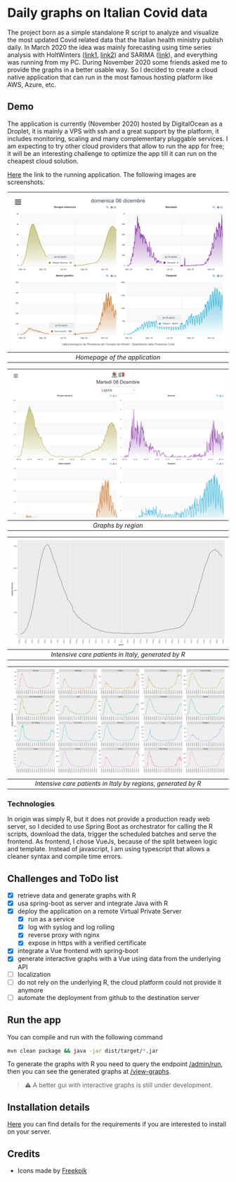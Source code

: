 # Daily graphs on Italian Covid data

The project born as a simple standalone R script to analyze and visualize the most updated Covid related data that the Italian health ministry publish daily. In March 2020 the idea was mainly forecasting using time series analysis with HoltWinters ([link1](https://www.rdocumentation.org/packages/stats/versions/3.6.2/topics/HoltWinters), [link2](https://grisha.org/blog/2016/01/29/triple-exponential-smoothing-forecasting/)) and SARIMA ([link](https://towardsdatascience.com/understanding-sarima-955fe217bc77)), and everything was running from my PC. During November 2020 some friends asked me to provide the graphs in a better usable way. So I decided to create a cloud native application that can run in the most famous hosting platform like AWS, Azure, etc.

## Demo

The application is currently (November 2020) hosted by DigitalOcean as a Droplet, it is mainly a VPS with ssh and a great support by the platform, it includes monitoring, scaling and many complementary pluggable services. I am expecting to try other cloud providers that allow to run the app for free; it will be an interesting challenge to optimize the app till it can run on the cheapest cloud solution.

[Here](http://covid-sentry.ddns.net) the link to the running application. The following images are screenshots.

|![home](docs/homepage.png)|
|:--:| 
| *Homepage of the application* |

|![home](docs/regional.png)|
|:--:| 
| *Graphs by region* |


|![intensive care national](docs/terapia_intensiva.png)|
|:--:| 
| *Intensive care patients in Italy, generated by R* |


|![intensive care regional](docs/terapia_intensiva_r.png)|
|:--:| 
| *Intensive care patients in Italy by regions, generated by R* |

### Technologies

In origin was simply R, but it does not provide a production ready web server, so I decided to use Spring Boot as orchestrator for calling the R scripts, download the data, trigger the scheduled batches and serve the frontend. As frontend, I chose VueJs, because of the split between logic and template. Instead of javascript, I am using typescript that allows a cleaner syntax and compile time errors.

## Challenges and ToDo list

- [x] retrieve data and generate graphs with R
- [x] usa spring-boot as server and integrate Java with R
- [x] deploy the application on a remote Virtual Private Server
    - [x] run as a service
    - [x] log with syslog and log rolling
    - [x] reverse proxy with nginx
    - [x] expose in https with a verified certificate
- [x] integrate a Vue frontend with spring-boot
- [x] generate interactive graphs with a Vue using data from the underlying API
- [ ] localization
- [ ] do not rely on the underlying R, the cloud platform could not provide it anymore
- [ ] automate the deployment from github to the destination server

## Run the app

You can compile and run with the following command

```sh
mvn clean package && java -jar dist/target/*.jar
```

To generate the graphs with R you need to query the endpoint [/admin/run](http://localhost:8080/admin/run), then you can see the generated graphs at [/view-graphs](http://localhost:8080/view-graphs).

> :warning: A better gui with interactive graphs is still under development.

## Installation details

[Here](install/INSTALL.md) you can find details for the requirements if you are interested to install on your server.


## Credits

* Icons made by [Freekpik](https://www.flaticon.com/authors/freepik)
